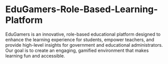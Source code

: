 # EduGamers-Role-Based-Learning-Platform
EduGamers is an innovative, role-based educational platform designed to enhance the learning experience for students, empower teachers, and provide high-level insights for government and educational administrators. Our goal is to create an engaging, gamified environment that makes learning fun and accessible.
